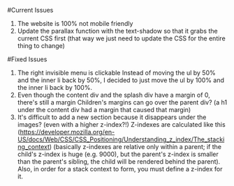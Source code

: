 #Current Issues
1. The website is 100% not mobile friendly
2. Update the parallax function with the text-shadow so that it grabs the current CSS first (that way we just need to update the CSS for the entire thing to change)

#Fixed Issues
1. The right invisible menu is clickable
	Instead of moving the ul by 50% and the inner li back by 50%, I decided to just move the ul by 100% and the inner li back by 100%.
2. Even though the content div and the splash div have a margin of 0, there's still a margin
	Children's margins can go over the parent div? (a h1 under the content div had a margin that caused that margin)
3. It's difficult to add a new section because it disappears under the images? (even with a higher z-index?!)
	Z-indexes are calculated like this (https://developer.mozilla.org/en-US/docs/Web/CSS/CSS_Positioning/Understanding_z_index/The_stacking_context) (basically z-indexes are relative only within a parent; if the child's z-index is huge (e.g. 9000), but the parent's z-index is smaller than the parent's sibling, the child will be rendered behind the parent). Also, in order for a stack context to form, you must define a z-index for it.
